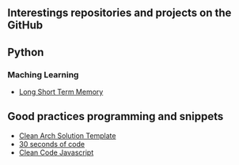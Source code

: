 ## Interestings repositories and projects on the GitHub

## Python
### Maching Learning
- [Long Short Term Memory](https://github.com/paulacampigotto/mini-curso_ML_SEI)

## Good practices programming and snippets
- [Clean Arch Solution Template](https://github.com/kavaan/clean-architecture-solution-template)
- [30 seconds of code](https://github.com/Chalarangelo/30-seconds-of-code)
- [Clean Code Javascript](https://github.com/ryanmcdermott/clean-code-javascript)
